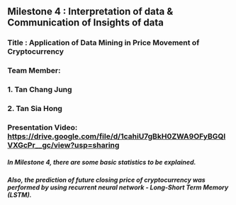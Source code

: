 ## Milestone 4 : Interpretation of data & Communication of Insights of data  

### Title : Application of Data Mining in Price Movement of Cryptocurrency

### Team Member: 
### 1. Tan Chang Jung
### 2. Tan Sia Hong

### Presentation Video: https://drive.google.com/file/d/1cahiU7gBkH0ZWA9OFyBGQlVXGcPr__gc/view?usp=sharing

##### In Milestone 4, there are some basic statistics to be explained. 
##### Also, the prediction of future closing price of cryptocurrency was performed by using recurrent neural network - Long-Short Term Memory (LSTM).

